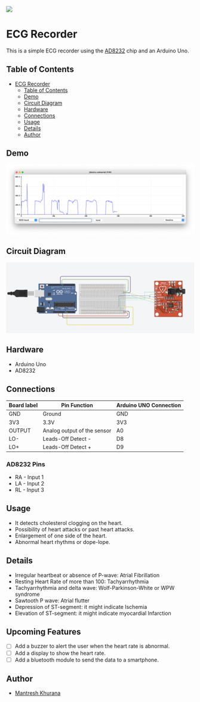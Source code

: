 <img src="https://1.bp.blogspot.com/-N-XwxleEyOo/WYQEtqUZGnI/AAAAAAAAwRI/Klh5vIblR_EzyXjHsm1zh5WP3hWZMaciACLcBGAs/s1600/SRM%2BLogo.png" height=70>

# ECG Recorder

This is a simple ECG recorder using the [AD8232](https://www.analog.com/media/en/technical-documentation/data-sheets/AD8232.pdf) chip and an Arduino Uno.

## Table of Contents

- [ECG Recorder](#ecg-recorder)
  - [Table of Contents](#table-of-contents)
  - [Demo](#demo)
  - [Circuit Diagram](#circuit-diagram)
  - [Hardware](#hardware)
  - [Connections](#connections)
  - [Usage](#usage)
  - [Details](#details)
  - [Author](#author)

## Demo

![Demo](./screenshots/screenshot-1.png)

## Circuit Diagram

<kbd>![Circuit Diagram](./screenshots/1.png)</kbd>

## Hardware

- Arduino Uno
- AD8232

## Connections

| Board label | Pin Function | Arduino UNO Connection |
|---|---|---|
| GND | Ground | GND |
| 3V3 | 3.3V | 3V3 |
| OUTPUT | Analog output of the sensor | A0 |
| LO- | Leads-Off Detect - | D8 |
| LO+ | Leads-Off Detect + | D9 |

### AD8232 Pins

- RA - Input 1
- LA - Input 2
- RL - Input 3

## Usage

- It detects cholesterol clogging on the heart.
- Possibility of heart attacks or past heart attacks.
- Enlargement of one side of the heart.
- Abnormal heart rhythms or dope-lope.

## Details

- Irregular heartbeat or absence of P-wave: Atrial Fibrillation
- Resting Heart Rate of more than 100: Tachyarrhythmia
- Tachyarrhythmia and delta wave: Wolf-Parkinson-White or WPW syndrome
- Sawtooth P wave: Atrial flutter
- Depression of ST-segment: it might indicate Ischemia
- Elevation of ST-segment: it might indicate myocardial Infarction

## Upcoming Features

- [ ] Add a buzzer to alert the user when the heart rate is abnormal.
- [ ] Add a display to show the heart rate.
- [ ] Add a bluetooth module to send the data to a smartphone.

## Author

- [Mantresh Khurana](https://github.com/mantreshkhurana)
